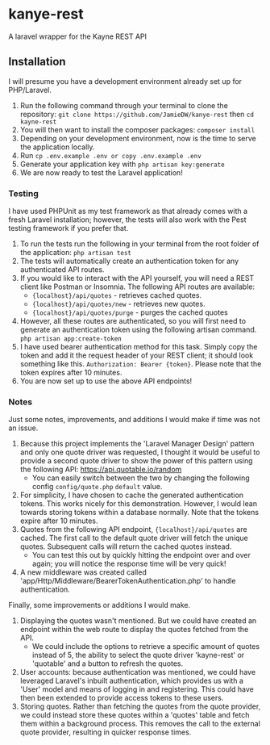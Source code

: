 # kanye-rest
 A laravel wrapper for the Kayne REST API

## Installation

I will presume you have a development environment already set up for PHP/Laravel.

1. Run the following command through your terminal to clone the repository: `git clone https://github.com/JamieDW/kanye-rest` then `cd kayne-rest`
2. You will then want to install the composer packages: `composer install`
3. Depending on your development environment, now is the time to serve the application locally.
4. Run `cp .env.example .env or copy .env.example .env`
5. Generate your application key with `php artisan key:generate`
6. We are now ready to test the Laravel application!

### Testing

I have used PHPUnit as my test framework as that already comes with a fresh Laravel installation; however, the tests will also work with the Pest testing framework if you prefer that.

1. To run the tests run the following in your terminal from the root folder of the application: `php artisan test`
2. The tests will automatically create an authentication token for any authenticated API routes.
3. If you would like to interact with the API yourself, you will need a REST client like Postman or Insomnia. The following API routes are available:
   - `{localhost}/api/quotes` - retrieves cached quotes.
   - `{localhost}/api/quotes/new` - retrieves new quotes.
   - `{localhost}/api/quotes/purge` - purges the cached quotes
4. However, all these routes are authenticated, so you will first need to generate an authentication token using the following artisan command. `php artisan app:create-token`
5. I have used bearer authentication method for this task. Simply copy the token and add it the request header of your REST client; it should look something like this. `Authorization: Bearer {token}`. Please note that the token expires after 10 minutes.
6. You are now set up to use the above API endpoints!

### Notes

Just some notes, improvements, and additions I would make if time was not an issue.

1. Because this project implements the 'Laravel Manager Design' pattern and only one quote driver was requested, I thought it would be useful to provide a second quote driver to show the power of this pattern using the following API: https://api.quotable.io/random
   - You can easily switch between the two by changing the following config `config/quote.php` `default` value.
2. For simplicity, I have chosen to cache the generated authentication tokens. This works nicely for this demonstration. However, I would lean towards storing tokens within a database normally. Note that the tokens expire after 10 minutes.
3. Quotes from the following API endpoint, `{localhost}/api/quotes` are cached. The first call to the default quote driver will fetch the unique quotes. Subsequent calls will return the cached quotes instead.
   - You can test this out by quickly hitting the endpoint over and over again; you will notice the response time will be very quick!
4. A new middleware was created called 'app/Http/Middleware/BearerTokenAuthentication.php' to handle authentication.

Finally, some improvements or additions I would make.

1. Displaying the quotes wasn't mentioned. But we could have created an endpoint within the web route to display the quotes fetched from the API.
   - We could include the options to retrieve a specific amount of quotes instead of 5, the ability to select the quote driver 'kayne-rest' or 'quotable' and a button to refresh the quotes.
2. User accounts: because authentication was mentioned, we could have leveraged Laravel's inbuilt authentication, which provides us with a 'User' model and means of logging in and registering. This could have then been extended to provide access tokens to these users.
3. Storing quotes. Rather than fetching the quotes from the quote provider, we could instead store these quotes within a 'quotes' table and fetch them within a background process. This removes the call to the external quote provider, resulting in quicker response times.







